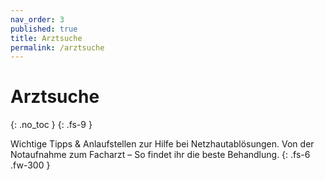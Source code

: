 ```yaml
---
nav_order: 3
published: true
title: Arztsuche
permalink: /arztsuche
---
```


# Arztsuche
{: .no_toc }
{: .fs-9 }

Wichtige Tipps & Anlaufstellen zur Hilfe bei Netzhautablösungen. Von der Notaufnahme zum Facharzt – So findet ihr die beste Behandlung.
{: .fs-6 .fw-300 }
